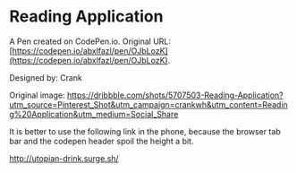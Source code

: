 # Reading Application

A Pen created on CodePen.io. Original URL: [https://codepen.io/abxlfazl/pen/OJbLozK](https://codepen.io/abxlfazl/pen/OJbLozK).

Designed by:  Crank 

Original image: https://dribbble.com/shots/5707503-Reading-Application?utm_source=Pinterest_Shot&utm_campaign=crankwh&utm_content=Reading%20Application&utm_medium=Social_Share

It is better to use the following link in the phone, because the browser tab bar and the codepen header spoil the height a bit. 

http://utopian-drink.surge.sh/

